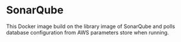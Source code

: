 # SonarQube

This Docker image build on the library image of SonarQube and
polls database configuration from AWS parameters store when running.
